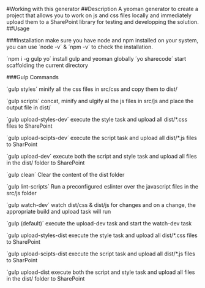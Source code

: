 #Working with this generator
##Description
A yeoman generator to create a project that allows you to work on js and css files locally and immediately upload them to a SharePoint library for testing and developping the solution.
##Usage

###Installation
make sure you have node and npm installed on your system, you can use ´node -v´ & ´npm -v´ to check the installation.
 
 ´npm i -g gulp yo´
install gulp and yeoman globally
 ´yo sharecode´
start scaffolding the current directory

###Gulp Commands

 ´gulp styles´
minify all the css files in src/css and copy them to dist/

 ´gulp scripts´
concat, minify and ulgify al the js files in src/js and place the output file in dist/

 ´gulp upload-styles-dev´
execute the style task and upload all dist/*.css files to SharePoint

 ´gulp upload-scipts-dev´
execute the script task and upload all dist/*.js files to SharPoint

 ´gulp upload-dev´
execute both the script and style task and upload all files in the dist/ folder to SharePoint

 ´gulp clean´
Clear the content of the dist folder

 ´gulp lint-scripts´
Run a preconfigured eslinter over the javascript files in the src/js folder

 ´gulp watch-dev´
watch dist/css & dist/js for changes and on a change, the appropriate build and upload task will run

 ´gulp (default)´
execute the upload-dev task and start the watch-dev task

 ´gulp upload-styles-dist
execute the style task and upload all dist/*.css files to SharePoint

 ´gulp upload-scipts-dist
execute the script task and upload all dist/*.js files to SharPoint

 ´gulp upload-dist
execute both the script and style task and upload all files in the dist/ folder to SharePoint

